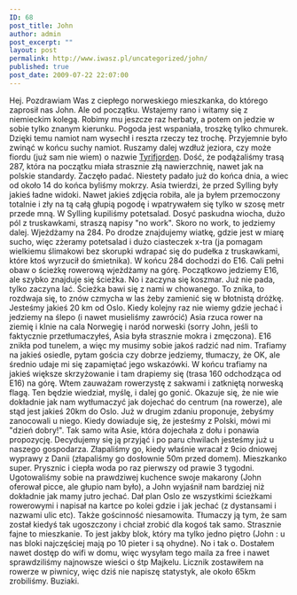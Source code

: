 ```yaml
---
ID: 68
post_title: John
author: admin
post_excerpt: ""
layout: post
permalink: http://www.iwasz.pl/uncategorized/john/
published: true
post_date: 2009-07-22 22:07:00
---
```

Hej. Pozdrawiam Was z ciepłego norweskiego mieszkanka, do którego zaprosił nas John. Ale od początku. Wstajemy rano i witamy się z niemieckim kolegą. Robimy mu jeszcze raz herbaty, a potem on jedzie w sobie tylko znanym kierunku. Pogoda jest wspaniała, troszkę tylko chmurek. Dzięki temu namiot nam wysechł i reszta rzeczy tez trochę. Przyjemnie było zwinąć w końcu suchy namiot. Ruszamy dalej wzdłuż jeziora, czy może fiordu (już sam nie wiem) o nazwie <a title="Jezioro w norwegii. Duze." href="http://en.wikipedia.org/wiki/Tyrifjorden" target="_blank">Tyrifjorden</a>. Dość, że podążaliśmy trasą 287, która na początku miała strasznie złą nawierzchnię, nawet jak na polskie standardy. Zaczęło padać. Niestety padało już do końca dnia, a wiec od około 14 do końca byliśmy mokrzy. Asia twierdzi, że przed Sylling były jakieś ładne widoki. Nawet jakieś zdjęcia robiła, ale ja byłem przemoczony totalnie i zły na tą całą głupią pogodę i wpatrywałem się tylko w szosę metr przede mną. W Sylling kupiliśmy potetsalad. Dosyć paskudna wiocha, dużo pól z truskawkami, straszą napisy "no work". Skoro no work, to jedziemy dalej. Wjeżdżamy na 284. Po drodze znajdujemy wiatkę, gdzie jest w miarę sucho, więc zżeramy potetsalad i dużo ciasteczek x-tra (ja pomagam wielkiemu ślimakowi bez skorupki wdrapać się do pudełka z truskawkami, które ktoś wyrzucił do śmietnika). W końcu 284 dochodzi do E16. Cali pełni obaw o ścieżkę rowerową wjeżdżamy na górę. Początkowo jedziemy E16, ale szybko znajduje się ścieżka. No i zaczyna się koszmar. Już nie pada, tylko zaczyna lać. Ścieżka bawi się z nami w chowanego. To znika, to rozdwaja się, to znów czmycha w las żeby zamienić się w błotnistą dróżkę. Jesteśmy jakieś 20 km od Oslo. Kiedy kolejny raz nie wiemy gdzie jechać i jedziemy na ślepo (i nawet musieliśmy zawrócić) Asia rzuca rower na ziemię i klnie na cala Norwegię i naród norweski (sorry John, jeśli to faktycznie przetłumaczyłeś, Asia była strasznie mokra i zmęczona). E16 znikła pod tunelem, a więc my musimy sobie jakoś radzić nad nim. Trafiamy na jakieś osiedle, pytam gościa czy dobrze jedziemy, tłumaczy, że OK, ale średnio udaje mi się zapamiętać jego wskazówki. W końcu trafiamy na jakieś większe skrzyżowanie i tam drapiemy się (trasa 160 odchodząca od E16) na górę. Wtem zauważam rowerzystę z sakwami i zatkniętą norweską flagą. Ten będzie wiedział, myślę, i dalej go gonić. Okazuje się, że nie wie dokładnie jak nam wytłumaczyć jak dojechać do centrum (na rowerze), ale stąd jest jakieś 20km do Oslo. Już w drugim zdaniu proponuje, żebyśmy zanocowali u niego. Kiedy dowiaduje się, że jesteśmy z Polski, mówi mi "dzień dobry!". Tak samo wita Asie, która dojechała z dołu i ponawia propozycję. Decydujemy się ją przyjąć i po paru chwilach jesteśmy już u naszego gospodarza. Złapaliśmy go, kiedy właśnie wracał z 9cio dniowej wyprawy z Danii (złapaliśmy go dosłownie 50m przed domem). Mieszkanko super. Prysznic i ciepła woda po raz pierwszy od prawie 3 tygodni. Ugotowaliśmy sobie na prawdziwej kuchence swoje makarony (John oferował picce, ale głupio nam było), a John wyjaśnił nam bardziej niż dokładnie jak mamy jutro jechać. Dał plan Oslo ze wszystkimi ścieżkami rowerowymi i napisał na kartce po kolei gdzie i jak jechać (z dystansami i nazwami ulic etc). Także gościnność niesamowita. Tłumaczy ją tym, że sam został kiedyś tak ugoszczony i chciał zrobić dla kogoś tak samo. Strasznie fajne to mieszkanie. To jest jakby blok, który ma tylko jedno piętro (John : u nas bloki najczęściej mają po 10 pieter i są ohydne). No i tak o. Dostałem nawet dostęp do wifi w domu, więc wysyłam tego maila za free i nawet sprawdziliśmy najnowsze wieści o śtp Majkelu. Licznik zostawiłem na rowerze w piwnicy, więc dziś nie napiszę statystyk, ale około 65km zrobiliśmy. Buziaki.